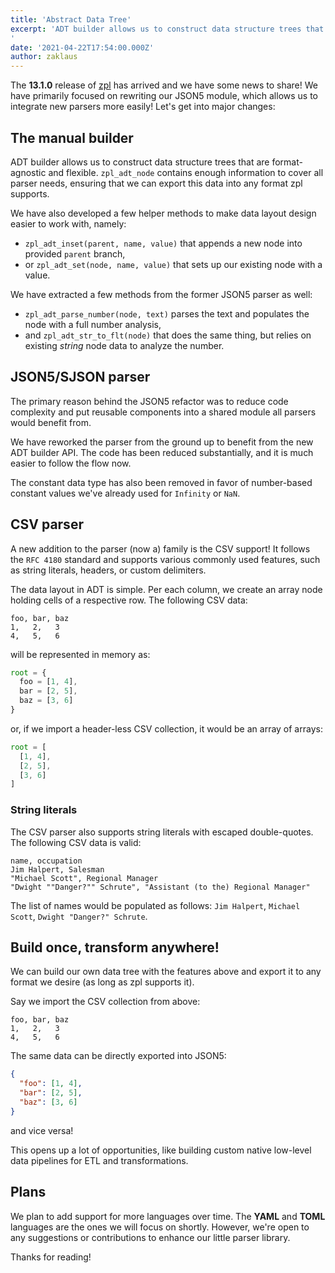 ```yaml
---
title: 'Abstract Data Tree'
excerpt: 'ADT builder allows us to construct data structure trees that are format-agnostic and flexible. `zpl_adt_node` contains enough information to cover all parser needs, ensuring that we can export this data into any format zpl supports.
'
date: '2021-04-22T17:54:00.000Z'
author: zaklaus
---
```

The **13.1.0** release of [zpl](http://zpl.pw) has arrived and we have some news to share!
We have primarily focused on rewriting our JSON5 module, which allows us to integrate new parsers more easily! Let's get into major changes:

## The manual builder

ADT builder allows us to construct data structure trees that are format-agnostic and flexible. `zpl_adt_node` contains enough information to cover all parser needs, ensuring that we can export this data into any format zpl supports.

We have also developed a few helper methods to make data layout design easier to work with, namely:

- `zpl_adt_inset(parent, name, value)` that appends a new node into provided `parent` branch,
- or `zpl_adt_set(node, name, value)` that sets up our existing node with a value.

We have extracted a few methods from the former JSON5 parser as well:

- `zpl_adt_parse_number(node, text)` parses the text and populates the node with a full number analysis,
- and `zpl_adt_str_to_flt(node)` that does the same thing, but relies on existing *string* node data to analyze the number.

## JSON5/SJSON parser

The primary reason behind the JSON5 refactor was to reduce code complexity and put reusable components into a shared module all parsers would benefit from.

We have reworked the parser from the ground up to benefit from the new ADT builder API. The code has been reduced substantially, and it is much easier to follow the flow now.

The constant data type has also been removed in favor of number-based constant values we've already used for `Infinity` or `NaN`.

## CSV parser

A new addition to the parser (now a) family is the CSV support! It follows the `RFC 4180` standard and supports various commonly used features, such as string literals, headers, or custom delimiters.

The data layout in ADT is simple. Per each column, we create an array node holding cells of a respective row. The following CSV data:

```csv
foo, bar, baz
1,   2,   3
4,   5,   6
```

will be represented in memory as:

```jsx
root = {
  foo = [1, 4],
  bar = [2, 5],
  baz = [3, 6]
}
```

or, if we import a header-less CSV collection, it would be an array of arrays:

```jsx
root = [
  [1, 4],
  [2, 5],
  [3, 6]
]
```

### String literals

The CSV parser also supports string literals with escaped double-quotes. The following CSV data is valid:

```csv
name, occupation
Jim Halpert, Salesman
"Michael Scott", Regional Manager
"Dwight ""Danger?"" Schrute", "Assistant (to the) Regional Manager"
```

The list of names would be populated as follows: `Jim Halpert`, `Michael Scott`, `Dwight "Danger?" Schrute`.

## Build once, transform anywhere!

We can build our own data tree with the features above and export it to any format we desire (as long as zpl supports it).

Say we import the CSV collection from above:

```csv
foo, bar, baz
1,   2,   3
4,   5,   6
```

The same data can be directly exported into JSON5:

```json
{
  "foo": [1, 4],
  "bar": [2, 5],
  "baz": [3, 6]
}
```

and vice versa! 

This opens up a lot of opportunities, like building custom native low-level data pipelines for ETL and transformations.

## Plans

We plan to add support for more languages over time. The **YAML** and **TOML** languages are the ones we will focus on shortly. However, we're open to any suggestions or contributions to enhance our little parser library.

Thanks for reading!